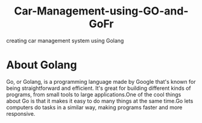 <h1 align="center"> Car-Management-using-GO-and-GoFr </h1>




creating car management system using Golang




<h1>About Golang</h1>




Go, or Golang, is a programming language made by Google that's known for being straightforward and efficient. It's great for building different kinds of programs, from small tools to large applications.One of the cool things about Go is that it makes it easy to do many things at the same time.Go lets computers do tasks in a similar way, making programs faster and more responsive.
